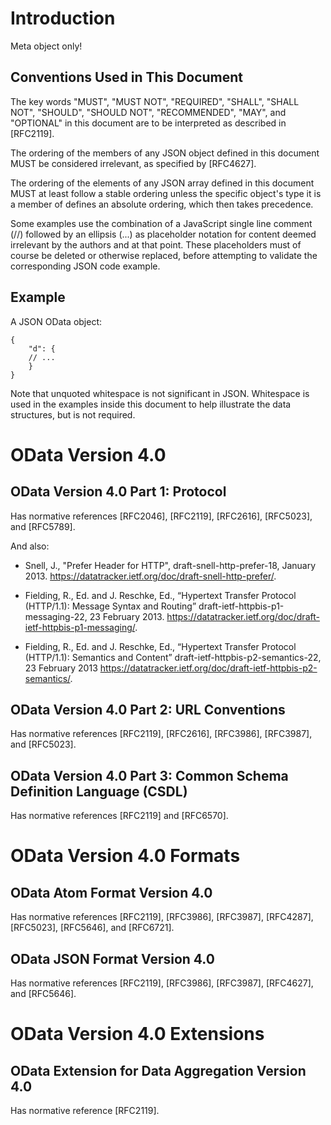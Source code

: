 # Introduction

Meta object only!


## Conventions Used in This Document

The key words "MUST", "MUST NOT", "REQUIRED", "SHALL", "SHALL NOT",
"SHOULD", "SHOULD NOT", "RECOMMENDED", "MAY", and "OPTIONAL" in this
document are to be interpreted as described in [RFC2119].

The ordering of the members of any JSON object defined in this
document MUST be considered irrelevant, as specified by [RFC4627].

The ordering of the elements of any JSON array defined in this
document MUST at least follow a stable ordering unless the specific
object's type it is a member of defines an absolute ordering, which
then takes precedence.

Some examples use the combination of a JavaScript single line comment
(//) followed by an ellipsis (...) as placeholder notation for
content deemed irrelevant by the authors and at that point. These
placeholders must of course be deleted or otherwise replaced, before
attempting to validate the corresponding JSON code example.

## Example

A JSON OData object:

    {
        "d": {
        // ...
        }
    }

Note that unquoted whitespace is not significant in JSON.
Whitespace is used in the examples inside this document to help
illustrate the data structures, but is not required.

# OData Version 4.0

## OData Version 4.0 Part 1: Protocol

Has normative references [RFC2046], [RFC2119], [RFC2616], [RFC5023],
and [RFC5789].

And also:

* Snell, J., "Prefer Header for HTTP", draft-snell-http-prefer-18,
  January 2013.
  https://datatracker.ietf.org/doc/draft-snell-http-prefer/.

* Fielding, R., Ed. and J. Reschke, Ed., “Hypertext Transfer Protocol
  (HTTP/1.1): Message Syntax and Routing”
  draft-ietf-httpbis-p1-messaging-22, 23 February 2013.
  https://datatracker.ietf.org/doc/draft-ietf-httpbis-p1-messaging/.

* Fielding, R., Ed. and J. Reschke, Ed., “Hypertext Transfer Protocol
  (HTTP/1.1): Semantics and Content”
  draft-ietf-httpbis-p2-semantics-22, 23 February 2013
  https://datatracker.ietf.org/doc/draft-ietf-httpbis-p2-semantics/.

## OData Version 4.0 Part 2: URL Conventions

Has normative references [RFC2119], [RFC2616], [RFC3986], [RFC3987],
and [RFC5023].

## OData Version 4.0 Part 3: Common Schema Definition Language (CSDL)

Has normative references [RFC2119] and [RFC6570].

# OData Version 4.0 Formats

## OData Atom Format Version 4.0

Has normative references [RFC2119], [RFC3986], [RFC3987], [RFC4287],
[RFC5023], [RFC5646], and [RFC6721].

## OData JSON Format Version 4.0

Has normative references [RFC2119], [RFC3986], [RFC3987], [RFC4627],
and [RFC5646].

# OData Version 4.0 Extensions

## OData Extension for Data Aggregation Version 4.0

Has normative reference [RFC2119].
